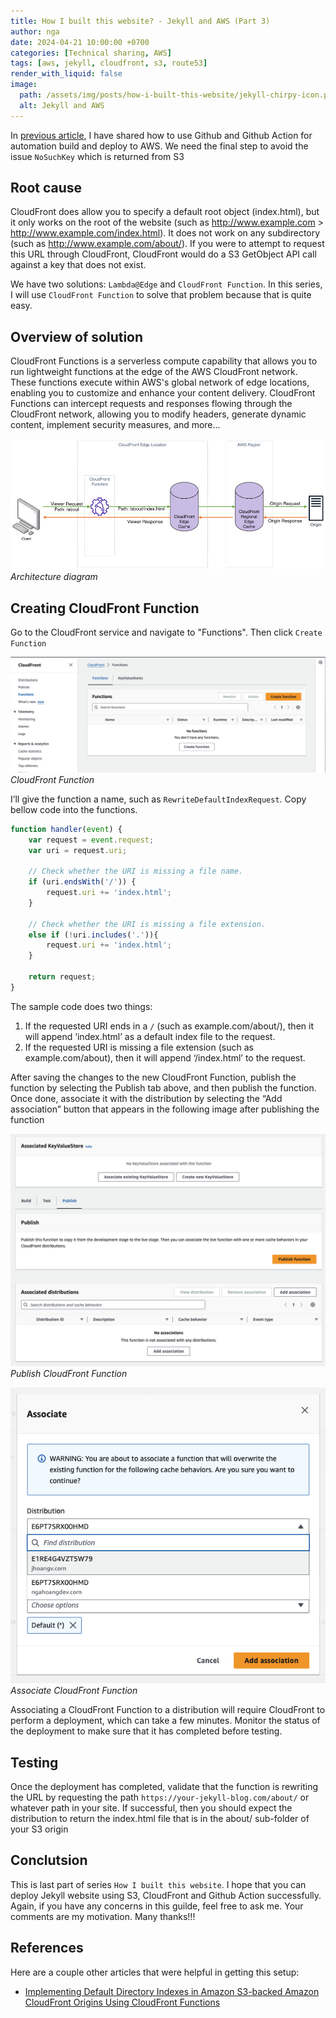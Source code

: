 ```yaml
---
title: How I built this website? - Jekyll and AWS (Part 3)
author: nga
date: 2024-04-21 10:00:00 +0700
categories: [Technical sharing, AWS]
tags: [aws, jekyll, cloudfront, s3, route53]
render_with_liquid: false
image:
  path: /assets/img/posts/how-i-built-this-website/jekyll-chirpy-icon.png
  alt: Jekyll and AWS
---
```


In [previous article](/posts/how-i-built-this-website-part-2), I have shared how to use Github and Github Action for automation build and deploy to AWS. We need the final step to avoid the issue `NoSuchKey` which is returned from S3

## Root cause
CloudFront does allow you to specify a default root object (index.html), but it only works on the root of the website (such as http://www.example.com > http://www.example.com/index.html). It does not work on any subdirectory (such as http://www.example.com/about/). If you were to attempt to request this URL through CloudFront, CloudFront would do a S3 GetObject API call against a key that does not exist.

We have two solutions: `Lambda@Edge` and `CloudFront Function`. In this series, I will use `CloudFront Function` to solve that problem because that is quite easy.

## Overview of solution
CloudFront Functions is a serverless compute capability that allows you to run lightweight functions at the edge of the AWS CloudFront network. These functions execute within AWS's global network of edge locations, enabling you to customize and enhance your content delivery. CloudFront Functions can intercept requests and responses flowing through the CloudFront network, allowing you to modify headers, generate dynamic content, implement security measures, and more...

![Output](/assets/img/posts/how-i-built-this-website/CF-Functions-Behavior-web-1.png)
_Architecture diagram_

## Creating CloudFront Function
Go to the CloudFront service and navigate to "Functions". Then click `Create Function`

![Output](/assets/img/posts/how-i-built-this-website/create-cloudfront-function.png)
_CloudFront Function_

I’ll give the function a name, such as `RewriteDefaultIndexRequest`.
Copy bellow code into the functions. 

```js
function handler(event) {
    var request = event.request;
    var uri = request.uri;
    
    // Check whether the URI is missing a file name.
    if (uri.endsWith('/')) {
        request.uri += 'index.html';
    }
    
    // Check whether the URI is missing a file extension.
    else if (!uri.includes('.')){
        request.uri += 'index.html';
    }
    
    return request;
}
```

The sample code does two things:
1. If the requested URI ends in a `/` (such as example.com/about/), then it will append ‘index.html’ as a default index file to the request.
2. If the requested URI is missing a file extension (such as example.com/about), then it will append ‘/index.html’ to the request.

After saving the changes to the new CloudFront Function, publish the function by selecting the Publish tab above, and then publish the function. Once done, associate it with the distribution by selecting the “Add association” button that appears in the following image after publishing the function

![Output](/assets/img/posts/how-i-built-this-website/publish-cloudfront-function.png)
_Publish CloudFront Function_

![Output](/assets/img/posts/how-i-built-this-website/associate-cloudfront-function.png)
_Associate CloudFront Function_

Associating a CloudFront Function to a distribution will require CloudFront to perform a deployment, which can take a few minutes. Monitor the status of the deployment to make sure that it has completed before testing.

## Testing
Once the deployment has completed, validate that the function is rewriting the URL by requesting the path `https://your-jekyll-blog.com/about/` or whatever path in your site. If successful, then you should expect the distribution to return the index.html file that is in the about/ sub-folder of your S3 origin

## Conclutsion

This is last part of series `How I built this website`. I hope that you can deploy Jekyll website using S3, CloudFront and Github Action successfully. Again, if you have any concerns in this guilde, feel free to ask me. Your comments are my motivation. Many thanks!!!

## References
Here are a couple other articles that were helpful in getting this setup:
- [Implementing Default Directory Indexes in Amazon S3-backed Amazon CloudFront Origins Using CloudFront Functions](https://aws.amazon.com/blogs/networking-and-content-delivery/implementing-default-directory-indexes-in-amazon-s3-backed-amazon-cloudfront-origins-using-cloudfront-functions/)
